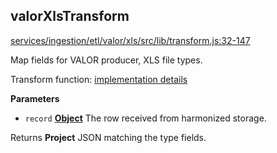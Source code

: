 <!-- Generated by documentation.js. Update this documentation by updating the source code. -->

## valorXlsTransform

[services/ingestion/etl/valor/xls/src/lib/transform.js:32-147](https://github.com/ec-europa/eubfr-data-lake/blob/c21f3dedd3b0e335a255a53cc263a7f19612a3cb/services/ingestion/etl/valor/xls/src/lib/transform.js#L32-L147 "Source code on GitHub")

Map fields for VALOR producer, XLS file types.

Transform function: [implementation details](https://github.com/ec-europa/eubfr-data-lake/blob/master/services/ingestion/etl/valor/xml/src/lib/transform.js)

**Parameters**

-   `record` **[Object](https://developer.mozilla.org/docs/Web/JavaScript/Reference/Global_Objects/Object)** The row received from harmonized storage.

Returns **Project** JSON matching the type fields.
